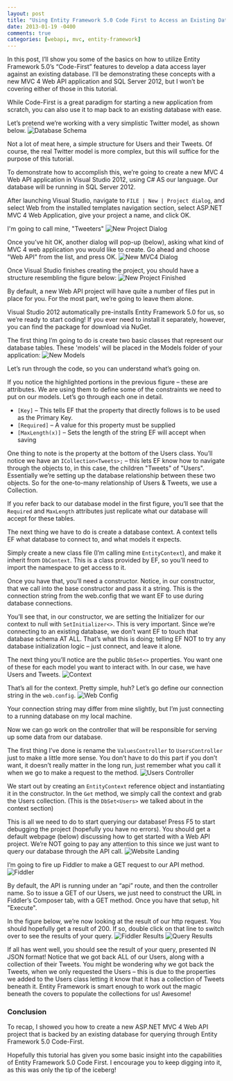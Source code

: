 ```yaml
---
layout: post
title: "Using Entity Framework 5.0 Code First to Access an Existing Database"
date: 2013-01-19 -0400
comments: true
categories: [webapi, mvc, entity-framework]
---
```


In this post, I’ll show you some of the basics on how to utilize Entity Framework 5.0’s “Code-First” features to develop a data access layer against an existing database. I’ll be demonstrating these concepts with a new MVC 4 Web API application and SQL Server 2012, but I won’t be covering either of those in this tutorial.

While Code-First is a great paradigm for starting a new application from scratch, you can also use it to map back to an existing database with ease.

Let’s pretend we’re working with a very simplistic Twitter model, as shown below.
![Database Schema](https://www.calvinallen.net/images/2013/using-entity-framework-5-0-code-first-to-access-an-existing-database/DBSchema.png)

Not a lot of meat here, a simple structure for Users and their Tweets. Of course, the real Twitter model is more complex, but this will suffice for the purpose of this tutorial.

To demonstrate how to accomplish this, we’re going to create a new MVC 4 Web API application in Visual Studio 2012, using C# AS our language. Our database will be running in SQL Server 2012.

After launching Visual Studio, navigate to `FILE | New | Project dialog`, and select Web from the installed templates navigation section, select ASP.NET MVC 4 Web Application, give your project a name, and click OK. 

I'm going to call mine, "Tweeters"
![New Project Dialog](https://www.calvinallen.net/images/2013/using-entity-framework-5-0-code-first-to-access-an-existing-database/NewProjectDialog.png)

Once you’ve hit OK, another dialog will pop-up (below), asking what kind of MVC 4 web application you would like to create. Go ahead and choose "Web API" from the list, and press OK.
![New MVC4 Dialog](https://www.calvinallen.net/images/2013/using-entity-framework-5-0-code-first-to-access-an-existing-database/NewMVC4Dialog.png)

Once Visual Studio finishes creating the project, you should have a structure resembling the figure below:
![New Project Finished](https://www.calvinallen.net/images/2013/using-entity-framework-5-0-code-first-to-access-an-existing-database/NewProjectFinished.png)

By default, a new Web API project will have quite a number of files put in place for you. For the most part, we’re going to leave them alone.

Visual Studio 2012 automatically pre-installs Entity Framework 5.0 for us, so we’re ready to start coding! If you ever need to install it separately, however, you can find the package for download via NuGet.

The first thing I’m going to do is create two basic classes that represent our database tables. These 'models' will be placed in the Models folder of your application:
![New Models](https://www.calvinallen.net/images/2013/using-entity-framework-5-0-code-first-to-access-an-existing-database/NewModels.png)

Let’s run through the code, so you can understand what’s going on.

If you notice the highlighted portions in the previous figure – these are attributes. We are using them to define some of the constraints we need to put on our models. Let’s go through each one in detail.
* `[Key]` – This tells EF that the property that directly follows is to be used as the Primary Key.
* `[Required]` – A value for this property must be supplied
* `[MaxLength(x)]` – Sets the length of the string EF will accept when saving

One thing to note is the property at the bottom of the Users class. You’ll notice we have an `ICollection<Tweets>;` – this lets EF know how to navigate through the objects to, in this case, the children "Tweets" of "Users". Essentially we’re setting up the database relationship between these two objects. So for the one-to-many relationship of Users & Tweets, we use a Collection.

If you refer back to our database model in the first figure, you’ll see that the `Required` and `MaxLength` attributes just replicate what our database will accept for these tables.

The next thing we have to do is create a database context. A context tells EF what database to connect to, and what models it expects.

Simply create a new class file (I’m calling mine `EntityContext`), and make it inherit from `DbContext`. This is a class provided by EF, so you’ll need to import the namespace to get access to it.

Once you have that, you’ll need a constructor. Notice, in our constructor, that we call into the base constructor and pass it a string. This is the connection string from the web.config that we want EF to use during database connections.

You’ll see that, in our constructor, we are setting the Initializer for our context to null with `SetInitializer<>`. This is very important. Since we’re connecting to an existing database, we don’t want EF to touch that database schema AT ALL. That’s what this is doing; telling EF NOT to try any database initialization logic – just connect, and leave it alone.

The next thing you’ll notice are the public `DbSet<>` properties. You want one of these for each model you want to interact with. In our case, we have Users and Tweets.
![Context](https://www.calvinallen.net/images/2013/using-entity-framework-5-0-code-first-to-access-an-existing-database/Context.png)

That’s all for the context. Pretty simple, huh? Let’s go define our connection string in the `web.config`.
![Web Config](https://www.calvinallen.net/images/2013/using-entity-framework-5-0-code-first-to-access-an-existing-database/WebConfig.png)

Your connection string may differ from mine slightly, but I’m just connecting to a running database on my local machine.

Now we can go work on the controller that will be responsible for serving up some data from our database.

The first thing I’ve done is rename the `ValuesController` to `UsersController` just to make a little more sense. You don’t have to do this part if you don’t want, it doesn’t really matter in the long run, just remember what you call it when we go to make a request to the method.
![Users Controller](https://www.calvinallen.net/images/2013/using-entity-framework-5-0-code-first-to-access-an-existing-database/UsersController.png)

We start out by creating an `EntityContext` reference object and instantiating it in the constructor. In the `Get` method, we simply call the context and grab the Users collection. (This is the `DbSet<Users>` we talked about in the context section)

This is all we need to do to start querying our database! Press F5 to start debugging the project (hopefully you have no errors). You should get a default webpage (below) discussing how to get started with a Web API project. We’re NOT going to pay any attention to this since we just want to query our database through the API call.
![Website Landing](https://www.calvinallen.net/images/2013/using-entity-framework-5-0-code-first-to-access-an-existing-database/WebsiteLanding.png)

I’m going to fire up Fiddler to make a GET request to our API method.
![Fiddler](https://www.calvinallen.net/images/2013/using-entity-framework-5-0-code-first-to-access-an-existing-database/Fiddler.png)

By default, the API is running under an “api” route, and then the controller name. So to issue a GET of our Users, we just need to construct the URL in Fiddler’s Composer tab, with a GET method. Once you have that setup, hit "Execute".

In the figure below, we’re now looking at the result of our http request. You should hopefully get a result of 200. If so, double click on that line to switch over to see the results of your query.
![Fiddler Results](https://www.calvinallen.net/images/2013/using-entity-framework-5-0-code-first-to-access-an-existing-database/FiddlerResults.png)
![Query Results](https://www.calvinallen.net/images/2013/using-entity-framework-5-0-code-first-to-access-an-existing-database/QueryResults.png)

If all has went well, you should see the result of your query, presented IN JSON format! Notice that we got back ALL of our Users, along with a collection of their Tweets. You might be wondering why we got back the Tweets, when we only requested the Users – this is due to the properties we added to the Users class letting it know that it has a collection of Tweets beneath it. Entity Framework is smart enough to work out the magic beneath the covers to populate the collections for us! Awesome!

### Conclusion
To recap, I showed you how to create a new ASP.NET MVC 4 Web API project that is backed by an existing database for querying through Entity Framework 5.0 Code-First.

Hopefully this tutorial has given you some basic insight into the capabilities of Entity Framework 5.0 Code First. I encourage you to keep digging into it, as this was only the tip of the iceberg!